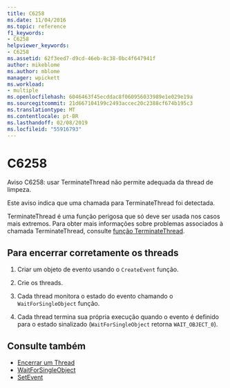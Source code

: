 ```yaml
---
title: C6258
ms.date: 11/04/2016
ms.topic: reference
f1_keywords:
- C6258
helpviewer_keywords:
- C6258
ms.assetid: 62f3eed7-d9cd-46eb-8c38-0bc4f647941f
author: mikeblome
ms.author: mblome
manager: wpickett
ms.workload:
- multiple
ms.openlocfilehash: 6046463f45ecddac8f060956033989e1e029e19a
ms.sourcegitcommit: 21d667104199c2493accec20c2388cf674b195c3
ms.translationtype: MT
ms.contentlocale: pt-BR
ms.lasthandoff: 02/08/2019
ms.locfileid: "55916793"
---
```

# <a name="c6258"></a>C6258

Aviso C6258: usar TerminateThread não permite adequada da thread de limpeza.

Este aviso indica que uma chamada para TerminateThread foi detectada.

TerminateThread é uma função perigosa que só deve ser usada nos casos mais extremos. Para obter mais informações sobre problemas associados à chamada TerminateThread, consulte [função TerminateThread](/windows/desktop/api/processthreadsapi/nf-processthreadsapi-terminatethread).

## <a name="to-properly-terminate-threads"></a>Para encerrar corretamente os threads

1. Criar um objeto de evento usando o `CreateEvent` função.

2. Crie os threads.

3. Cada thread monitora o estado do evento chamando o `WaitForSingleObject` função.

4. Cada thread termina sua própria execução quando o evento é definido para o estado sinalizado (`WaitForSingleObject` retorna `WAIT_OBJECT_0`).

## <a name="see-also"></a>Consulte também

- [Encerrar um Thread](http://go.microsoft.com/fwlink/?LinkId=150234)
- [WaitForSingleObject](http://go.microsoft.com/fwlink/?LinkId=150235)
- [SetEvent](http://go.microsoft.com/fwlink/?LinkId=150232)